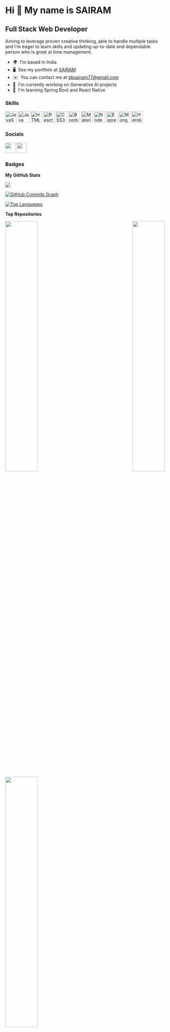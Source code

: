 Hi 👋 My name is SAIRAM
=======================

Full Stack Web Developer
------------------------

Aiming to leverage proven creative thinking, able to handle multiple tasks and I'm eager to learn skills and updating up-to-date and dependable person who is great at time management.

* 🌍  I'm based in India
* 🖥️  See my portfolio at [SAIRAM](http://phenomenal-boba-6fcd04.netlify.app/)
* ✉️  You can contact me at [bbsairam77@gmail.com](mailto:bbsairam77@gmail.com)
* 🚀  I'm currently working on Generative AI projects
* 🧠  I'm learning Spring Boot and React Native

### Skills

<p align="left">
<a href="https://developer.mozilla.org/en-US/docs/Web/JavaScript" target="_blank" rel="noreferrer"><img src="https://raw.githubusercontent.com/danielcranney/readme-generator/main/public/icons/skills/javascript-colored.svg" width="36" height="36" alt="JavaScript" /></a>
<a href="https://www.oracle.com/java/" target="_blank" rel="noreferrer"><img src="https://raw.githubusercontent.com/danielcranney/readme-generator/main/public/icons/skills/java-colored.svg" width="36" height="36" alt="Java" /></a>
<a href="https://developer.mozilla.org/en-US/docs/Glossary/HTML5" target="_blank" rel="noreferrer"><img src="https://raw.githubusercontent.com/danielcranney/readme-generator/main/public/icons/skills/html5-colored.svg" width="36" height="36" alt="HTML5" /></a>
<a href="https://reactjs.org/" target="_blank" rel="noreferrer"><img src="https://raw.githubusercontent.com/danielcranney/readme-generator/main/public/icons/skills/react-colored.svg" width="36" height="36" alt="React" /></a>
<a href="https://www.w3.org/TR/CSS/#css" target="_blank" rel="noreferrer"><img src="https://raw.githubusercontent.com/danielcranney/readme-generator/main/public/icons/skills/css3-colored.svg" width="36" height="36" alt="CSS3" /></a>
<a href="https://getbootstrap.com/" target="_blank" rel="noreferrer"><img src="https://raw.githubusercontent.com/danielcranney/readme-generator/main/public/icons/skills/bootstrap-colored.svg" width="36" height="36" alt="Bootstrap" /></a>
<a href="https://mui.com/" target="_blank" rel="noreferrer"><img src="https://raw.githubusercontent.com/danielcranney/readme-generator/main/public/icons/skills/materialui-colored.svg" width="36" height="36" alt="Material UI" /></a>
<a href="https://nodejs.org/en/" target="_blank" rel="noreferrer"><img src="https://raw.githubusercontent.com/danielcranney/readme-generator/main/public/icons/skills/nodejs-colored.svg" width="36" height="36" alt="NodeJS" /></a>
<a href="https://expressjs.com/" target="_blank" rel="noreferrer"><img src="https://raw.githubusercontent.com/danielcranney/readme-generator/main/public/icons/skills/express-colored.svg" width="36" height="36" alt="Express" /></a>
<a href="https://www.mongodb.com/" target="_blank" rel="noreferrer"><img src="https://raw.githubusercontent.com/danielcranney/readme-generator/main/public/icons/skills/mongodb-colored.svg" width="36" height="36" alt="MongoDB" /></a>
<a href="https://www.heroku.com/" target="_blank" rel="noreferrer"><img src="https://raw.githubusercontent.com/danielcranney/readme-generator/main/public/icons/skills/heroku-colored.svg" width="36" height="36" alt="Heroku" /></a>
</p>


### Socials

<p align="left"> <a href="https://www.github.com/B-Sairam" target="_blank" rel="noreferrer"><img src="https://raw.githubusercontent.com/danielcranney/readme-generator/main/public/icons/socials/github.svg" width="32" height="32" /></a> <a href="https://www.linkedin.com/in/sairam-b-65b43b203/" target="_blank" rel="noreferrer"><img src="https://raw.githubusercontent.com/danielcranney/readme-generator/main/public/icons/socials/linkedin.svg" width="32" height="32" /></a></p>

### Badges

<b>My GitHub Stats</b>

<a href="http://www.github.com/B-Sairam"><img src="https://github-readme-streak-stats.herokuapp.com/?user=B-Sairam&stroke=facc15&background=0f172a&ring=84cc16&fire=84cc16&currStreakNum=facc15&currStreakLabel=84cc16&sideNums=facc15&sideLabels=facc15&dates=facc15&hide_border=true" /></a>

<a href="http://www.github.com/B-Sairam"><img src="https://activity-graph.herokuapp.com/graph?username=B-Sairam&bg_color=0f172a&color=facc15&line=84cc16&point=facc15&area_color=0f172a&area=true&hide_border=true&custom_title=GitHub%20Commits%20Graph" alt="GitHub Commits Graph" /></a>

<a href="https://github.com/B-Sairam" align="left"><img src="https://github-readme-stats.vercel.app/api/top-langs/?username=B-Sairam&langs_count=10&title_color=84cc16&text_color=facc15&icon_color=84cc16&bg_color=0f172a&hide_border=true&locale=en&custom_title=Top%20%Languages" alt="Top Languages" /></a>

<b>Top Repositories</b>

<div width="100%" align="center"><a href="https://github.com/B-Sairam/item-catalog-frontend1" align="left"><img align="left" width="45%" src="https://github-readme-stats.vercel.app/api/pin/?username=B-Sairam&repo=item-catalog-frontend1&title_color=84cc16&text_color=facc15&icon_color=84cc16&bg_color=0f172a&hide_border=true&locale=en" /></a><a href="https://github.com/B-Sairam/Movie-Booking-front-end" align="right"><img align="right" width="45%" src="https://github-readme-stats.vercel.app/api/pin/?username=B-Sairam&repo=Movie-Booking-front-end&title_color=84cc16&text_color=facc15&icon_color=84cc16&bg_color=0f172a&hide_border=true&locale=en" /></a></div><br /><br /><br /><br /><br /><br /><br />

<br /><br /><br /><br /><br />

<div width="100%" align="center"><a href="https://github.com/B-Sairam/tin-front-end" align="left"><img align="left" width="45%" src="https://github-readme-stats.vercel.app/api/pin/?username=B-Sairam&repo=tin-front-end&title_color=84cc16&text_color=facc15&icon_color=84cc16&bg_color=0f172a&hide_border=true&locale=en" /></a></div>
